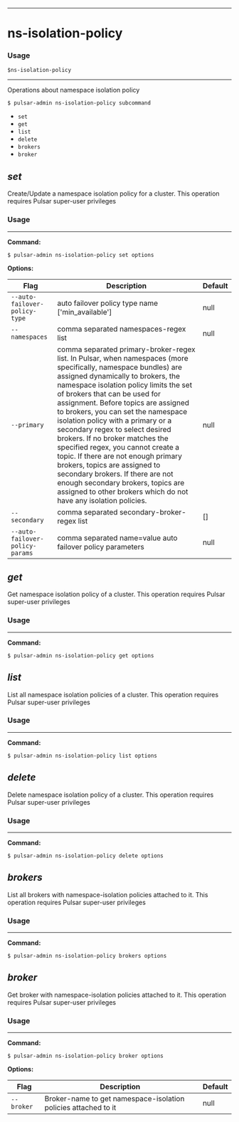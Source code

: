 ------------

# ns-isolation-policy

### Usage

`$ns-isolation-policy`

------------

Operations about namespace isolation policy


```bdocs-tab:example_shell
$ pulsar-admin ns-isolation-policy subcommand
```

* `set`
* `get`
* `list`
* `delete`
* `brokers`
* `broker`


## <em>set</em>

Create/Update a namespace isolation policy for a cluster. This operation requires Pulsar super-user privileges

### Usage

------------

**Command:**

```bdocs-tab:example_shell
$ pulsar-admin ns-isolation-policy set options
```

**Options:**

|Flag|Description|Default|
|---|---|---|
| `--auto-failover-policy-type` | auto failover policy type name ['min_available']|null||
| `--namespaces` | comma separated namespaces-regex list|null||
| `--primary` | comma separated  primary-broker-regex list. In Pulsar, when namespaces (more specifically, namespace bundles) are assigned dynamically to brokers, the namespace isolation policy limits the set of brokers that can be used for assignment. Before topics are assigned to brokers, you can set the namespace isolation policy with a primary or a secondary regex to select desired brokers. If no broker matches the specified regex, you cannot create a topic. If there are not enough primary brokers, topics are assigned to secondary brokers. If there are not enough secondary brokers, topics are assigned to other brokers which do not have any isolation policies.|null||
| `--secondary` | comma separated secondary-broker-regex list|[]||
| `--auto-failover-policy-params` | comma separated name=value auto failover policy parameters|null||


## <em>get</em>

Get namespace isolation policy of a cluster. This operation requires Pulsar super-user privileges

### Usage

------------

**Command:**

```bdocs-tab:example_shell
$ pulsar-admin ns-isolation-policy get options
```



## <em>list</em>

List all namespace isolation policies of a cluster. This operation requires Pulsar super-user privileges

### Usage

------------

**Command:**

```bdocs-tab:example_shell
$ pulsar-admin ns-isolation-policy list options
```



## <em>delete</em>

Delete namespace isolation policy of a cluster. This operation requires Pulsar super-user privileges

### Usage

------------

**Command:**

```bdocs-tab:example_shell
$ pulsar-admin ns-isolation-policy delete options
```



## <em>brokers</em>

List all brokers with namespace-isolation policies attached to it. This operation requires Pulsar super-user privileges

### Usage

------------

**Command:**

```bdocs-tab:example_shell
$ pulsar-admin ns-isolation-policy brokers options
```



## <em>broker</em>

Get broker with namespace-isolation policies attached to it. This operation requires Pulsar super-user privileges

### Usage

------------

**Command:**

```bdocs-tab:example_shell
$ pulsar-admin ns-isolation-policy broker options
```

**Options:**

|Flag|Description|Default|
|---|---|---|
| `--broker` | Broker-name to get namespace-isolation policies attached to it|null||

